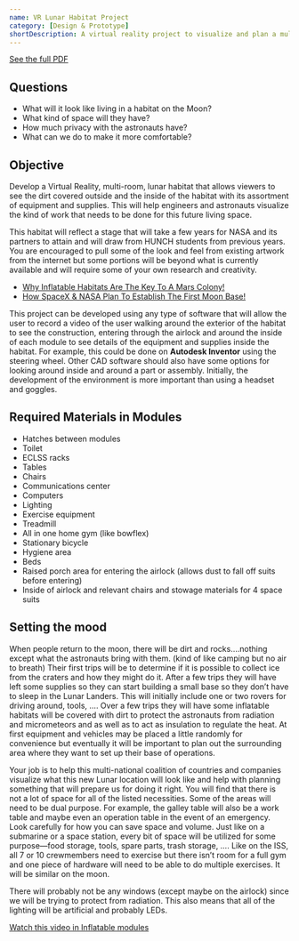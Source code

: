 ```yaml
---
name: VR Lunar Habitat Project
category: [Design & Prototype]
shortDescription: A virtual reality project to visualize and plan a multi-room lunar habitat for future space missions.
---
```


[See the full PDF](https://www.hunchdesign.com/uploads/2/2/0/9/22093000/vr_lunar_habitat_--10-20.pdf)

## Questions

- What will it look like living in a habitat on the Moon?
- What kind of space will they have?
- How much privacy with the astronauts have?
- What can we do to make it more comfortable?

## Objective

Develop a Virtual Reality, multi-room, lunar habitat that allows viewers to
see the dirt covered outside and the inside of the habitat with its
assortment of equipment and supplies. This will help engineers and
astronauts visualize the kind of work that needs to be done for this future
living space.

This habitat will reflect a stage that will take a few years for NASA and its
partners to attain and will draw from HUNCH students from previous
years. You are encouraged to pull some of the look and feel from existing
artwork from the internet but some portions will be beyond what is
currently available and will require some of your own research and
creativity.

- [Why Inflatable Habitats Are The Key To A Mars Colony!](https://www.youtube.com/watch?v=Od_E2O-YHN8)
- [How SpaceX & NASA Plan To Establish The First Moon Base!](https://www.youtube.com/watch?v=uAbjAkXmLXE)

This project can be developed using any type of software that will allow the user
to record a video of the user walking around the exterior of the habitat to see the
construction, entering through the airlock and around the inside of each module
to see details of the equipment and supplies inside the habitat. For example, this
could be done on **Autodesk Inventor** using the steering wheel. Other CAD
software should also have some options for looking around inside and around a
part or assembly. Initially, the development of the environment is more
important than using a headset and goggles.

## Required Materials in Modules

- Hatches between modules
- Toilet
- ECLSS racks
- Tables
- Chairs
- Communications center
- Computers
- Lighting
- Exercise equipment
- Treadmill
- All in one home gym (like bowflex)
- Stationary bicycle
- Hygiene area
- Beds
- Raised porch area for entering the airlock (allows dust to fall off suits before entering)
- Inside of airlock and relevant chairs and stowage materials for 4 space suits

## Setting the mood

When people return to the moon, there will be dirt and rocks….nothing
except what the astronauts bring with them. (kind of like camping but
no air to breath) Their first trips will be to determine if it is possible to
collect ice from the craters and how they might do it. After a few trips
they will have left some supplies so they can start building a small base
so they don’t have to sleep in the Lunar Landers. This will initially
include one or two rovers for driving around, tools, …. Over a few trips
they will have some inflatable habitats will be covered with dirt to
protect the astronauts from radiation and micrometeors and as well as
to act as insulation to regulate the heat. At first equipment and vehicles
may be placed a little randomly for convenience but eventually it will be
important to plan out the surrounding area where they want to set up
their base of operations.

Your job is to help this multi-national coalition of countries and
companies visualize what this new Lunar location will look like and help
with planning something that will prepare us for doing it right. You will
find that there is not a lot of space for all of the listed necessities. Some
of the areas will need to be dual purpose. For example, the galley table
will also be a work table and maybe even an operation table in the
event of an emergency. Look carefully for how you can save space and
volume. Just like on a submarine or a space station, every bit of space
will be utilized for some purpose—food storage, tools, spare parts, trash
storage, …. Like on the ISS, all 7 or 10 crewmembers need to exercise
but there isn’t room for a full gym and one piece of hardware will need
to be able to do multiple exercises. It will be similar on the moon.

There will probably not be any windows (except maybe on the airlock)
since we will be trying to protect from radiation. This also means that
all of the lighting will be artificial and probably LEDs.

[Watch this video in Inflatable modules](https://www.youtube.com/watch?v=Od_E2O-YHN8&t=10s)

